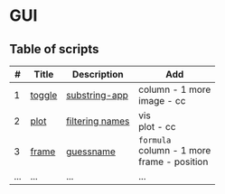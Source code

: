 # GUI
 
## Table of scripts

| # | Title | Description |Add|
|---|-------|----------|----------|
| 1 | [toggle](./toggle/ReadMe.md) | [substring-app](./toggle/substring-app.py) |column - 1 more <br> image - cc|
| 2 | [plot](./plot/name-sorting-game/ReadMe.md) | [filtering names](./plot/name-sorting-game/main.py) | vis <br> plot - cc |
| 3 | [frame](./frame/guess-name/ReadMe.md) | [guessname](./frame/guess-name/guessname.py) |`formula` <br> column - 1 more <br> frame - position|
| ... | ... | ... |...|
